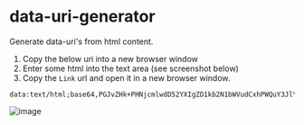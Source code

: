 data-uri-generator
==================

Generate data-uri's from html content.

1. Copy the below uri into a new browser window
2. Enter some html into the text area (see screenshot below)
3. Copy the `Link` url and open it in a new browser window.

```
data:text/html;base64,PGJvZHk+PHNjcmlwdD52YXIgZD1kb2N1bWVudCxhPWQuY3JlYXRlRWxlbWVudCgiYSIpLHQ9ZC5jcmVhdGVFbGVtZW50KCJ0ZXh0YXJlYSIpO2EudGFyZ2V0PSJfYmxhbmsiLGEuaW5uZXJUZXh0PSJMaW5rIix0LnN0eWxlLndpZHRoPSIxMDAlIix0LnN0eWxlLmhlaWdodD0iMTAwcHgiLHQub25rZXl1cD10Lm9uY2hhbmdlPWZ1bmN0aW9uKCl7YS5ocmVmPSJkYXRhOnRleHQvaHRtbDtiYXNlNjQsIitidG9hKHQudmFsdWUpfSxkLmJvZHkuYXBwZW5kQ2hpbGQodCksZC5ib2R5LmFwcGVuZENoaWxkKGEpOzwvc2NyaXB0PjwvYm9keT4=
```

![image](https://user-images.githubusercontent.com/878251/138591998-8dd4ed90-c64f-4ede-bb7e-70866dc2029b.png)

